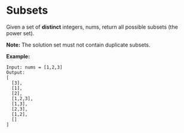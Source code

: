 # Subsets

Given a set of __distinct__ integers, nums, return all possible subsets (the power set).

__Note:__ The solution set must not contain duplicate subsets.

__Example:__

```pseudo
Input: nums = [1,2,3]
Output:
[
  [3],
  [1],
  [2],
  [1,2,3],
  [1,3],
  [2,3],
  [1,2],
  []
]
```
